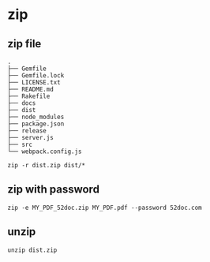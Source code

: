 # zip

## zip file
~~~
.
├── Gemfile
├── Gemfile.lock
├── LICENSE.txt
├── README.md
├── Rakefile
├── docs
├── dist
├── node_modules
├── package.json
├── release
├── server.js
├── src
└── webpack.config.js
~~~

```shell
zip -r dist.zip dist/*
```

## zip with password
```shell
zip -e MY_PDF_52doc.zip MY_PDF.pdf --password 52doc.com
```

## unzip
```shell
unzip dist.zip
```
